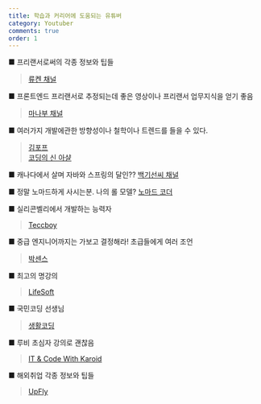```yaml
---
title: 학습과 커리어에 도움되는 유튜버
category: Youtuber
comments: true
order: 1
---
```



■ 프리랜서로써의 각종 정보와 팁들  
>[류켄 채널](https://www.youtube.com/channel/UCp60qNFmqRy7Q5ymP20dsGw)  

■ 프론트엔드 프리랜서로 추정되는데 좋은 영상이나 프리랜서 업무지식을 얻기 좋음
>[마나부 채널](https://www.youtube.com/channel/UCb9h8EpBlGHv9Z896fu4yeQ)

■ 여러가지 개발에관한 방향성이나 철학이나 트렌드를 들을 수 있다.  
>[김포프](https://www.youtube.com/channel/UC63J0Q5huHSlbNT3KxvAaHQ)  
>[코딩의 신 아샬](https://www.youtube.com/channel/UCLLncfeIYljE0o_yUw7MkcA)

■ 캐나다에서 살며 자바와 스프링의 달인??
[백기선씨 채널](https://www.youtube.com/channel/UCwjaZf1WggZdbczi36bWlBA)

■ 정말 노마드하게 사시는분. 나의 롤 모델?
[노마드 코더](https://www.youtube.com/channel/UCUpJs89fSBXNolQGOYKn0YQ)

■ 실리콘벨리에서 개발하는 능력자  
>[Teccboy](https://www.youtube.com/channel/UC0uDM1xZMNBAoW2xnzhAQ7g)    

■ 중급 엔지니어까지는 가보고 결정해라! 초급들에게 여러 조언  
>[박센스](https://www.youtube.com/channel/UCi18b8sq1x1SrokadMkT_EQ)    

■ 최고의 명강의  
>[LifeSoft](https://www.youtube.com/channel/UCqRTjWqD-ZWHj0ZoPSKVWBw)  

■ 국민코딩 선생님   
>[생활코딩](https://www.youtube.com/user/egoing2)  

■ 루비 초심자 강의로 괜찮음  
>[IT & Code With Karoid](https://www.youtube.com/user/shj5508)  

■ 해외취업 각종 정보와 팁들  
>[UpFly](https://www.youtube.com/channel/UC8LgT33TipqZrCNT4FRQwdQ)  

